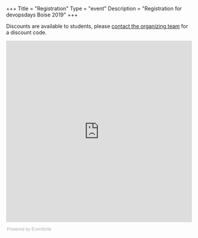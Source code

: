 +++
Title = "Registration"
Type = "event"
Description = "Registration for devopsdays Boise 2019"
+++

Discounts are available to students, please <a href="mailto:{{< email_organizers >}}?subject=Discount Code for DevOpsDays Boise">contact the organizing team</a> for a discount code.

<div style="width:100%; text-align:left;"><iframe src="https://eventbrite.com/tickets-external?eid=53547491990&ref=etckt" frameborder="0" height="493" width="100%" vspace="0" hspace="0" marginheight="5" marginwidth="5" scrolling="auto" allowtransparency="true"></iframe><div style="font-family:Helvetica, Arial; font-size:12px; padding:10px 0 5px; margin:2px; width:100%; text-align:left;" ><a class="powered-by-eb" style="color: #ADB0B6; text-decoration: none;" target="_blank" href="https://www.eventbrite.com/">Powered by Eventbrite</a></div></div>
